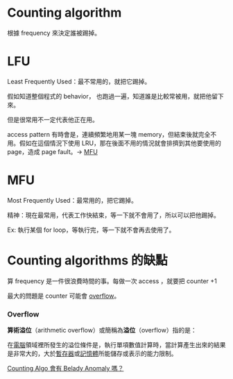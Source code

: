# Counting algorithm

根據 frequency 來決定誰被踢掉。

# LFU

Least Frequently Used：最不常用的，就把它踢掉。

假如知道整個程式的 behavior， 也跑過一遍，知道誰是比較常被用，就把他留下來。

但是很常用不一定代表他正在用。

access pattern 有時會是，連續頻繁地用某一塊 memory，但結束後就完全不用。假如在這個情況下使用 LRU，那在後面不用的情況就會排擠到其他要使用的 page，造成 page fault。→ [MFU](https://www.notion.so/MFU-6682590f1ffd43c8a4e7b6e0dcbc61c5) 

# MFU

Most Frequently Used：最常用的，把它踢掉。

精神：現在最常用，代表工作快結束，等一下就不會用了，所以可以把他踢掉。

Ex: 執行某個 for loop，等執行完，等一下就不會再去使用了。

# Counting algorithms 的缺點

算 frequency 是一件很浪費時間的事。每做一次 access ，就要把 counter +1

最大的問題是 counter 可能會 [overflow](https://www.notion.so/Counting-algorithm-f4586b697c3241a297bc7b990f5c7f85#1720c412d1e94d969fa044b7883c3276)。 

### Overflow

**算術溢位**（arithmetic overflow）或簡稱為**溢位**（overflow）指的是：

在[電腦](https://zh.wikipedia.org/wiki/%E9%9B%BB%E5%AD%90%E8%A8%88%E7%AE%97%E6%A9%9F)領域裡所發生的溢位條件是，執行單項數值計算時，當計算產生出來的結果是非常大的，大於[暫存器](https://zh.wikipedia.org/wiki/%E6%9A%AB%E5%AD%98%E5%99%A8)或[記憶體](https://zh.wikipedia.org/wiki/%E8%A8%98%E6%86%B6%E9%AB%94)所能儲存或表示的能力限制。

[Counting Algo 會有 Belady Anomaly 嗎？](Counting%20algorithm%20f4586b697c3241a297bc7b990f5c7f85/Counting%20Algo%20%E6%9C%83%E6%9C%89%20Belady%20Anomaly%20%E5%97%8E%EF%BC%9F%208914b5d1d8e14f649eab62ae7695d4ea.md)